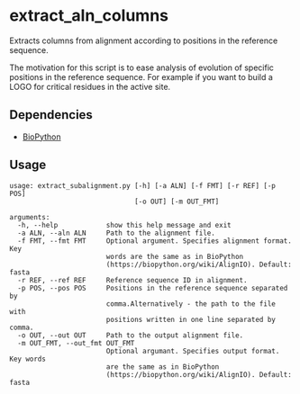 # extract_aln_columns
Extracts columns from alignment according to positions in the reference sequence.

The motivation for this script is to ease analysis of evolution of specific positions in the reference sequence. For example if you want to build a LOGO for critical residues in the active site.

## Dependencies
 - [BioPython](https://biopython.org/wiki/Download)

## Usage

```
usage: extract_subalignment.py [-h] [-a ALN] [-f FMT] [-r REF] [-p POS]
                               [-o OUT] [-m OUT_FMT]

arguments:
  -h, --help            show this help message and exit
  -a ALN, --aln ALN     Path to the alignment file.
  -f FMT, --fmt FMT     Optional argument. Specifies alignment format. Key
                        words are the same as in BioPython
                        (https://biopython.org/wiki/AlignIO). Default: fasta
  -r REF, --ref REF     Reference sequence ID in alignment.
  -p POS, --pos POS     Positions in the reference sequence separated by
                        comma.Alternatively - the path to the file with
                        positions written in one line separated by comma.
  -o OUT, --out OUT     Path to the output alignment file.
  -m OUT_FMT, --out_fmt OUT_FMT
                        Optional argumant. Specifies output format. Key words
                        are the same as in BioPython
                        (https://biopython.org/wiki/AlignIO). Default: fasta
```
